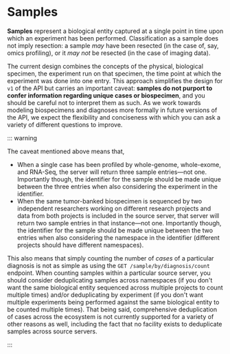 # Samples

**Samples** represent a biological entity captured at a single point in time
upon which an experiment has been performed. Classification as a sample does not
imply resection: a sample _may_ have been resected (in the case of, say, omics
profiling), or it _may not_ be resected (in the case of imaging data).

The current design combines the concepts of the physical, biological specimen,
the experiment run on that specimen, the time point at which the experiment was
done into one entry. This approach simplifies the design for `v1` of the API but
carries an important caveat: **samples do not purport to confer information
regarding unique cases or biospecimen**, and you should be careful not to
interpret them as such. As we work towards modeling biospecimens and diagnoses
more formally in future versions of the API, we expect the flexibility and
conciseness with which you can ask a variety of different questions to improve.

::: warning

The caveat mentioned above means that,

- When a single case has been profiled by whole-genome, whole-exome, and
  RNA-Seq, the server will return three sample entries—not one. Importantly
  though, the identifier for the sample should be made unique between the three
  entries when also considering the experiment in the identifier.
- When the same tumor-banked biospecimen is sequenced by two independent
  researchers working on different research projects and data from both projects
  is included in the source server, that server will return two sample entries
  in that instance—not one. Importantly though, the identifier for the sample
  should be made unique between the two entries when also considering the
  namespace in the identifier (different projects should have different
  namespaces).

This also means that simply counting the number of _cases_ of a particular
diagnosis is not as simple as using the `GET /sample/by/diagnosis/count`
endpoint. When counting samples within a particular source server, you should
consider deduplicating samples across namespaces (if you don't want the same
biological entity sequenced across multiple projects to count multiple times)
and/or deduplicating by experiment (if you don't want multiple experiments being
performed against the same biological entity to be counted multiple times).
That being said, comprehensive deduplication of cases across the ecosystem is
not currently supported for a variety of other reasons as well, including the
fact that no facility exists to deduplicate samples across source servers.

:::
